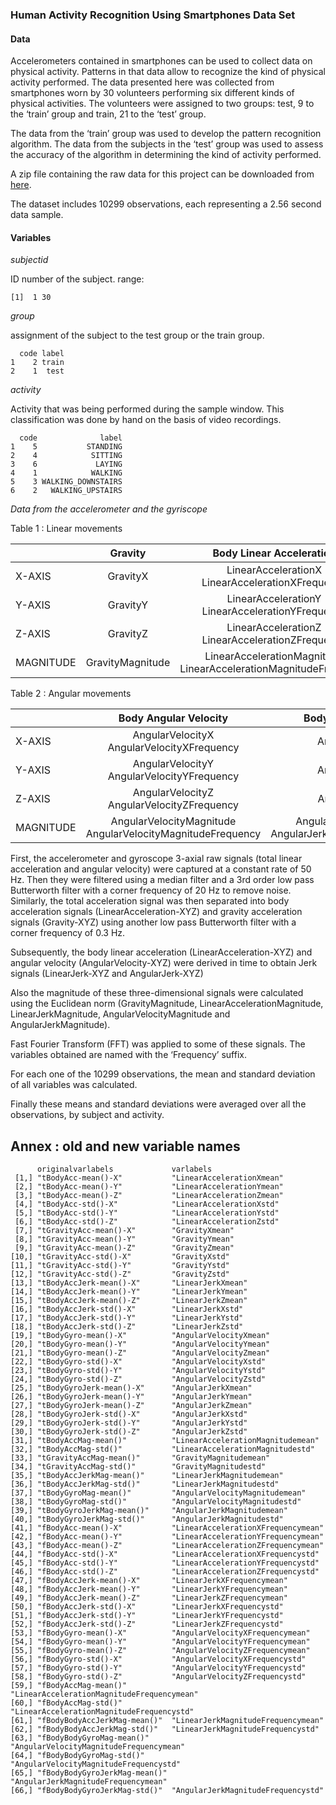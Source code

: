 ### Human Activity Recognition Using Smartphones Data Set

#### Data

Accelerometers contained in smartphones can be used to collect data on
physical activity. Patterns in that data allow to recognize the kind of
physical activity performed. The data presented here was collected from
smartphones worn by 30 volunteers performing six different kinds of
physical activities. The volunteers were assigned to two groups: test, 9
to the ‘train’ group and train, 21 to the ‘test’ group.

The data from the ‘train’ group was used to develop the pattern
recognition algorithm. The data from the subjects in the ‘test’ group
was used to assess the accuracy of the algorithm in determining the kind
of activity performed.

A zip file containing the raw data for this project can be downloaded
from
[here](https://d396qusza40orc.cloudfront.net/getdata%2Fprojectfiles%2FUCI%20HAR%20Dataset.zip).

The dataset includes 10299 observations, each representing a 2.56 second
data sample.

#### Variables

*subjectid*

ID number of the subject. range:

    [1]  1 30

*group*

assignment of the subject to the test group or the train group.

      code label
    1    2 train
    2    1  test

*activity*

Activity that was being performed during the sample window. This
classification was done by hand on the basis of video recordings.

      code              label
    1    5           STANDING
    2    4            SITTING
    3    6             LAYING
    4    1            WALKING
    5    3 WALKING_DOWNSTAIRS
    6    2   WALKING_UPSTAIRS

*Data from the accelerometer and the gyriscope*

Table 1 : Linear movements

<table>
<colgroup>
<col style="width: 7%" />
<col style="width: 11%" />
<col style="width: 45%" />
<col style="width: 35%" />
</colgroup>
<thead>
<tr class="header">
<th></th>
<th style="text-align: center;">Gravity</th>
<th style="text-align: center;">Body Linear Acceleration</th>
<th style="text-align: center;">Body Linear Jerk</th>
</tr>
</thead>
<tbody>
<tr class="odd">
<td>X-AXIS</td>
<td style="text-align: center;">GravityX</td>
<td style="text-align: center;">LinearAccelerationX<br>LinearAccelerationXFrequency</td>
<td style="text-align: center;">LinearJerkX<br>LinearJerkXFrequency</td>
</tr>
<tr class="even">
<td>Y-AXIS</td>
<td style="text-align: center;">GravityY</td>
<td style="text-align: center;">LinearAccelerationY<br>LinearAccelerationYFrequency</td>
<td style="text-align: center;">LinearJerkY<br>LinearJerkYFrequency</td>
</tr>
<tr class="odd">
<td>Z-AXIS</td>
<td style="text-align: center;">GravityZ</td>
<td style="text-align: center;">LinearAccelerationZ<br>LinearAccelerationZFrequency</td>
<td style="text-align: center;">LinearJerkZ<br>LinearJerkZFrequency</td>
</tr>
<tr class="even">
<td>MAGNITUDE</td>
<td style="text-align: center;">GravityMagnitude</td>
<td style="text-align: center;">LinearAccelerationMagnitude<br>LinearAccelerationMagnitudeFrequency</td>
<td style="text-align: center;">LinearJerkMagnitude<br>LinearJerkMagnitudeFrequency</td>
</tr>
</tbody>
</table>

Table 2 : Angular movements

<table>
<colgroup>
<col style="width: 8%" />
<col style="width: 51%" />
<col style="width: 40%" />
</colgroup>
<thead>
<tr class="header">
<th></th>
<th style="text-align: center;">Body Angular Velocity</th>
<th style="text-align: center;">Body Angular Jerk</th>
</tr>
</thead>
<tbody>
<tr class="odd">
<td>X-AXIS</td>
<td style="text-align: center;">AngularVelocityX<br>AngularVelocityXFrequency</td>
<td style="text-align: center;">AngularJerkX</td>
</tr>
<tr class="even">
<td>Y-AXIS</td>
<td style="text-align: center;">AngularVelocityY<br>AngularVelocityYFrequency</td>
<td style="text-align: center;">AngularJerkY</td>
</tr>
<tr class="odd">
<td>Z-AXIS</td>
<td style="text-align: center;">AngularVelocityZ<br>AngularVelocityZFrequency</td>
<td style="text-align: center;">AngularJerkZ</td>
</tr>
<tr class="even">
<td>MAGNITUDE</td>
<td style="text-align: center;">AngularVelocityMagnitude<br>AngularVelocityMagnitudeFrequency</td>
<td style="text-align: center;">AngularJerkMagnitude<br>AngularJerkMagnitudeFrequency</td>
</tr>
</tbody>
</table>

First, the accelerometer and gyroscope 3-axial raw signals (total linear
acceleration and angular velocity) were captured at a constant rate of
50 Hz. Then they were filtered using a median filter and a 3rd order low
pass Butterworth filter with a corner frequency of 20 Hz to remove
noise. Similarly, the total acceleration signal was then separated into
body acceleration signals (LinearAcceleration-XYZ) and gravity
acceleration signals (Gravity-XYZ) using another low pass Butterworth
filter with a corner frequency of 0.3 Hz.

Subsequently, the body linear acceleration (LinearAcceleration-XYZ) and
angular velocity (AngularVelocity-XYZ) were derived in time to obtain
Jerk signals (LinearJerk-XYZ and AngularJerk-XYZ)

Also the magnitude of these three-dimensional signals were calculated
using the Euclidean norm (GravityMagnitude, LinearAccelerationMagnitude,
LinearJerkMagnitude, AngularVelocityMagnitude and AngularJerkMagnitude).

Fast Fourier Transform (FFT) was applied to some of these signals. The
variables obtained are named with the ‘Frequency’ suffix.

For each one of the 10299 observations, the mean and standard deviation
of all variables was calculated.

Finally these means and standard deviations were averaged over all the
observations, by subject and activity.

Annex : old and new variable names
----------------------------------

          originalvarlabels             varlabels                                 
     [1,] "tBodyAcc-mean()-X"           "LinearAccelerationXmean"                 
     [2,] "tBodyAcc-mean()-Y"           "LinearAccelerationYmean"                 
     [3,] "tBodyAcc-mean()-Z"           "LinearAccelerationZmean"                 
     [4,] "tBodyAcc-std()-X"            "LinearAccelerationXstd"                  
     [5,] "tBodyAcc-std()-Y"            "LinearAccelerationYstd"                  
     [6,] "tBodyAcc-std()-Z"            "LinearAccelerationZstd"                  
     [7,] "tGravityAcc-mean()-X"        "GravityXmean"                            
     [8,] "tGravityAcc-mean()-Y"        "GravityYmean"                            
     [9,] "tGravityAcc-mean()-Z"        "GravityZmean"                            
    [10,] "tGravityAcc-std()-X"         "GravityXstd"                             
    [11,] "tGravityAcc-std()-Y"         "GravityYstd"                             
    [12,] "tGravityAcc-std()-Z"         "GravityZstd"                             
    [13,] "tBodyAccJerk-mean()-X"       "LinearJerkXmean"                         
    [14,] "tBodyAccJerk-mean()-Y"       "LinearJerkYmean"                         
    [15,] "tBodyAccJerk-mean()-Z"       "LinearJerkZmean"                         
    [16,] "tBodyAccJerk-std()-X"        "LinearJerkXstd"                          
    [17,] "tBodyAccJerk-std()-Y"        "LinearJerkYstd"                          
    [18,] "tBodyAccJerk-std()-Z"        "LinearJerkZstd"                          
    [19,] "tBodyGyro-mean()-X"          "AngularVelocityXmean"                    
    [20,] "tBodyGyro-mean()-Y"          "AngularVelocityYmean"                    
    [21,] "tBodyGyro-mean()-Z"          "AngularVelocityZmean"                    
    [22,] "tBodyGyro-std()-X"           "AngularVelocityXstd"                     
    [23,] "tBodyGyro-std()-Y"           "AngularVelocityYstd"                     
    [24,] "tBodyGyro-std()-Z"           "AngularVelocityZstd"                     
    [25,] "tBodyGyroJerk-mean()-X"      "AngularJerkXmean"                        
    [26,] "tBodyGyroJerk-mean()-Y"      "AngularJerkYmean"                        
    [27,] "tBodyGyroJerk-mean()-Z"      "AngularJerkZmean"                        
    [28,] "tBodyGyroJerk-std()-X"       "AngularJerkXstd"                         
    [29,] "tBodyGyroJerk-std()-Y"       "AngularJerkYstd"                         
    [30,] "tBodyGyroJerk-std()-Z"       "AngularJerkZstd"                         
    [31,] "tBodyAccMag-mean()"          "LinearAccelerationMagnitudemean"         
    [32,] "tBodyAccMag-std()"           "LinearAccelerationMagnitudestd"          
    [33,] "tGravityAccMag-mean()"       "GravityMagnitudemean"                    
    [34,] "tGravityAccMag-std()"        "GravityMagnitudestd"                     
    [35,] "tBodyAccJerkMag-mean()"      "LinearJerkMagnitudemean"                 
    [36,] "tBodyAccJerkMag-std()"       "LinearJerkMagnitudestd"                  
    [37,] "tBodyGyroMag-mean()"         "AngularVelocityMagnitudemean"            
    [38,] "tBodyGyroMag-std()"          "AngularVelocityMagnitudestd"             
    [39,] "tBodyGyroJerkMag-mean()"     "AngularJerkMagnitudemean"                
    [40,] "tBodyGyroJerkMag-std()"      "AngularJerkMagnitudestd"                 
    [41,] "fBodyAcc-mean()-X"           "LinearAccelerationXFrequencymean"        
    [42,] "fBodyAcc-mean()-Y"           "LinearAccelerationYFrequencymean"        
    [43,] "fBodyAcc-mean()-Z"           "LinearAccelerationZFrequencymean"        
    [44,] "fBodyAcc-std()-X"            "LinearAccelerationXFrequencystd"         
    [45,] "fBodyAcc-std()-Y"            "LinearAccelerationYFrequencystd"         
    [46,] "fBodyAcc-std()-Z"            "LinearAccelerationZFrequencystd"         
    [47,] "fBodyAccJerk-mean()-X"       "LinearJerkXFrequencymean"                
    [48,] "fBodyAccJerk-mean()-Y"       "LinearJerkYFrequencymean"                
    [49,] "fBodyAccJerk-mean()-Z"       "LinearJerkZFrequencymean"                
    [50,] "fBodyAccJerk-std()-X"        "LinearJerkXFrequencystd"                 
    [51,] "fBodyAccJerk-std()-Y"        "LinearJerkYFrequencystd"                 
    [52,] "fBodyAccJerk-std()-Z"        "LinearJerkZFrequencystd"                 
    [53,] "fBodyGyro-mean()-X"          "AngularVelocityXFrequencymean"           
    [54,] "fBodyGyro-mean()-Y"          "AngularVelocityYFrequencymean"           
    [55,] "fBodyGyro-mean()-Z"          "AngularVelocityZFrequencymean"           
    [56,] "fBodyGyro-std()-X"           "AngularVelocityXFrequencystd"            
    [57,] "fBodyGyro-std()-Y"           "AngularVelocityYFrequencystd"            
    [58,] "fBodyGyro-std()-Z"           "AngularVelocityZFrequencystd"            
    [59,] "fBodyAccMag-mean()"          "LinearAccelerationMagnitudeFrequencymean"
    [60,] "fBodyAccMag-std()"           "LinearAccelerationMagnitudeFrequencystd" 
    [61,] "fBodyBodyAccJerkMag-mean()"  "LinearJerkMagnitudeFrequencymean"        
    [62,] "fBodyBodyAccJerkMag-std()"   "LinearJerkMagnitudeFrequencystd"         
    [63,] "fBodyBodyGyroMag-mean()"     "AngularVelocityMagnitudeFrequencymean"   
    [64,] "fBodyBodyGyroMag-std()"      "AngularVelocityMagnitudeFrequencystd"    
    [65,] "fBodyBodyGyroJerkMag-mean()" "AngularJerkMagnitudeFrequencymean"       
    [66,] "fBodyBodyGyroJerkMag-std()"  "AngularJerkMagnitudeFrequencystd"
